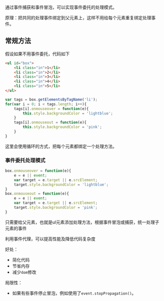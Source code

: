 

通过事件捕获和事件冒泡，可以实现事件委托的处理模式。



原理：把共同的处理事件绑定到父元素上，这样不用给每个元素重复绑定处理事件。



## 常规方法

假设如果不用事件委托，代码如下

```html
<ul id="box">
    <li class="in">1</li>
    <li class="in">2</li>
    <li class="in">3</li>
    <li class="in">4</li>
    <li class="in">5</li>
</ul>
```

```js
var tags = box.getElementsByTagName('li');
for(var i = 0; i < tags.length; i++){
    tags[i].onmouseover = function(e){
        this.style.backgroundColor = 'lightblue';
    }
    tags[i].onmouseout = function(e){
        this.style.backgroundColor = 'pink';
    }
}
```

这里会使用循环的方式，把每个元素都绑定一个处理方法。





### 事件委托处理模式

```js
box.onmouseover = function(e){
    e = e || event;
    var target = e.target || e.srcElement;
    target.style.backgroundColor = 'lightblue';
}
box.onmouseout = function(e){
    e = e || event;
    var target = e.target || e.srcElement;
    target.style.backgroundColor = 'pink';
}
```

只需要给父元素，也就是ul元素添加处理方法，根据事件冒泡或捕获，统一处理子元素的事件



利用事件代理，可以提高性能及降低代码复杂度





好处：

* 简化代码
* 节省内存
* 减少`dom`修改



局限性：

* 如果有些事件停止冒泡，例如使用了`event.stopPropagation()`。

